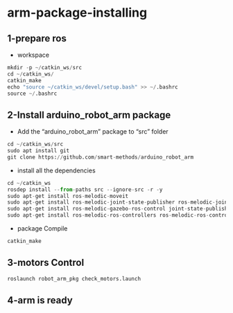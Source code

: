 # arm-package-installing
## 1-prepare ros
* workspace
~~~python
mkdir -p ~/catkin_ws/src
cd ~/catkin_ws/
catkin_make
echo "source ~/catkin_ws/devel/setup.bash" >> ~/.bashrc
source ~/.bashrc
~~~
## 2-Install arduino_robot_arm package
* Add the “arduino_robot_arm” package to “src” folder
~~~python
cd ~/catkin_ws/src
sudo apt install git
git clone https://github.com/smart-methods/arduino_robot_arm 
~~~
* install all the dependencies
~~~python
cd ~/catkin_ws
rosdep install --from-paths src --ignore-src -r -y
sudo apt-get install ros-melodic-moveit
sudo apt-get install ros-melodic-joint-state-publisher ros-melodic-joint-state-publisher-gui
sudo apt-get install ros-melodic-gazebo-ros-control joint-state-publisher
sudo apt-get install ros-melodic-ros-controllers ros-melodic-ros-control
~~~
* package Compile
~~~python
catkin_make
~~~
## 3-motors Control
~~~python
roslaunch robot_arm_pkg check_motors.launch
~~~
## 4-arm is ready
